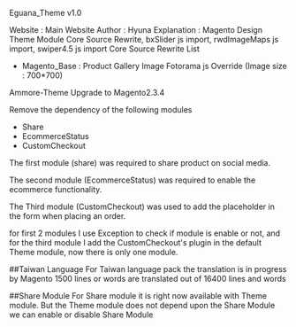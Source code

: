 Eguana_Theme v1.0 

Website : Main Website 
Author : Hyuna
Explanation : Magento Design Theme Module
Core Source Rewrite, bxSlider js import, rwdImageMaps js import, swiper4.5 js import
Core Source Rewrite List
 - Magento_Base : Product Gallery Image Fotorama js Override (Image size : 700*700)
 
 

 Ammore-Theme Upgrade to Magento2.3.4
 
 Remove the dependency of the following modules
 - Share
 - EcommerceStatus
 - CustomCheckout
 
 The first module (share) was required to share product on social media.
 
 The second module (EcommerceStatus) was required to enable the ecommerce functionality.
 
 The Third module (CustomCheckout) was used to add the placeholder in the form when placing an order.
 
 for first 2 modules I use Exception to check if module is enable or not,
 and for the third module I add the CustomCheckout's plugin in the default Theme module,
 now there is only one module.
 
 ##Taiwan Language
 For Taiwan language pack the translation is in progress by Magento 1500 lines or words are translated out of 16400 lines and words

 ##Share Module
 For Share module it is right now available with Theme module. But the Theme module does not depend upon the Share Module we can enable or disable Share Module
